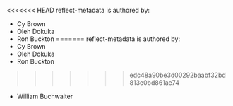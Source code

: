 <<<<<<< HEAD
reflect-metadata is authored by:
* Cy Brown
* Oleh Dokuka
* Ron Buckton
=======
reflect-metadata is authored by:
* Cy Brown
* Oleh Dokuka
* Ron Buckton
>>>>>>> edc48a90be3d00292baabf32bd813e0bd861ae74
* William Buchwalter
